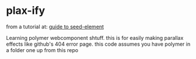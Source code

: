 plax-ify
================

from a tutorial at:
[guide to seed-element](http://www.polymer-project.org/docs/start/reusableelements.html)

Learning polymer webcomponent shtuff.  this is for easily making parallax effects like github's 404 error page.
this code assumes you have polymer in a folder one up from this repo
